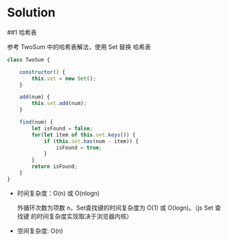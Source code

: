 # Solution

##1 哈希表

参考 TwoSum 中的哈希表解法，使用 Set 替换 哈希表

```js
class TwoSum {

    constructor() {
        this.set = new Set();
    }

    add(num) {
        this.set.add(num);
    }

    find(num) {
        let isFound = false;
        for(let item of this.set.keys()) {
            if (this.set.has(num - item)) {
                isFound = true;
            }
        }
        return isFound;
    }
}
```

* 时间复杂度：O(n) 或 O(nlogn)

  外循环次数为项数 n，Set查找键的时间复杂度为 O(1) 或 O(logn)。（js Set 查找键 的时间复杂度实现取决于浏览器内核）

* 空间复杂度: O(n)
